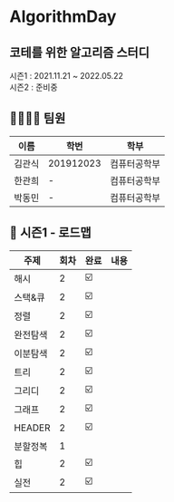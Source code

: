 # AlgorithmDay

## 코테를 위한 알고리즘 스터디

시즌1 : 2021.11.21 ~ 2022.05.22 <br>
시즌2 : 준비중 <br>

## 👨‍👨‍👦‍👦 팀원

| 이름   | 학번      | 학부         |
| ------ | --------- | ------------ |
| 김관식 | 201912023 | 컴퓨터공학부 |
| 한관희 | -         | 컴퓨터공학부 |
| 박동민 | -         | 컴퓨터공학부 |

## 🚀 시즌1 - 로드맵

| 주제     | 회차 | 완료 | 내용 |
| -------- | ---- | ---- | ---- |
| 해시     | 2    | ☑️   |      |
| 스택&큐  | 2    | ☑️   |      |
| 정렬     | 2    | ☑️   |      |
| 완전탐색 | 2    | ☑️   |      |
| 이분탐색 | 2    | ☑️   |      |
| 트리     | 2    | ☑️   |      |
| 그리디   | 2    | ☑️   |      |
| 그래프   | 2    | ☑️   |      |
| HEADER   | 2    | ☑️   |      |
| 분할정복 | 1    |      |      |
| 힙       | 2    | ☑️   |      |
| 실전     | 2    | ☑️   |      |
